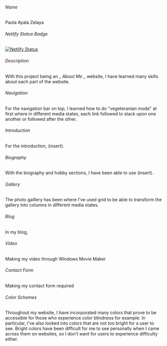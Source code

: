 ###### Name
Paola Ayala Zelaya
###### Netlify Status Badge
[![Netlify Status](https://api.netlify.com/api/v1/badges/b6fb59c7-9e37-46af-b97f-04ba1f5f5098/deploy-status)](https://app.netlify.com/sites/about-me-payalazelaya/deploys)
###### Description
With this project being an _ _About Me_ _ website, I have learned many skills about each part of the website. 
###### Navigation
For the navigation bar on top, I learned how to do "vegeteranian mode" at first where in different media states, each link followed to stack upon one another or followed after the other. 
###### Introduction
For the introduction, (insert). 
###### Biography
With the biography and hobby sections, I have been able to use (insert). 
###### Gallery 
The photo galllery has been where I've used grid to be able to transform the gallery into columns in different media states. 
###### Blog
In my blog, 
###### Video
Making my video through Windows Movie Maker 
###### Contact Form 
Making my contact form required 
###### Color Schemes
Throughout my website, I have incorporated many colors that prove to be accessible for those who experience color blindness for example. In particular, I've also looked into colors that are not too bright for a user to see. Bright colors have been difficult for me to see personally when I came across them on websites, so I don't want for users to experience difficulty either. 